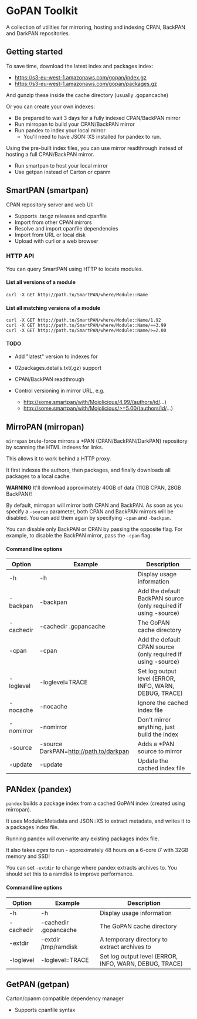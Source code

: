GoPAN Toolkit
=============

A collection of utilities for mirroring, hosting and indexing CPAN, BackPAN and DarkPAN repositories.

## Getting started

To save time, download the latest index and packages index:

- https://s3-eu-west-1.amazonaws.com/gopan/index.gz
- https://s3-eu-west-1.amazonaws.com/gopan/packages.gz

And gunzip these inside the cache directory (usually .gopancache)

Or you can create your own indexes:

- Be prepared to wait 3 days for a fully indexed CPAN/BackPAN mirror
- Run mirropan to build your CPAN/BackPAN mirror
- Run pandex to index your local mirror
  - You'll need to have JSON::XS installed for pandex to run.

Using the pre-built index files, you can use mirror readthrough instead
of hosting a full CPAN/BackPAN mirror.

- Run smartpan to host your local mirror
- Use getpan instead of Carton or cpanm

## SmartPAN (smartpan)

CPAN repository server and web UI:

- Supports .tar.gz releases and cpanfile
- Import from other CPAN mirrors
- Resolve and import cpanfile dependencies
- Import from URL or local disk
- Upload with curl or a web browser

### HTTP API

You can query SmartPAN using HTTP to locate modules.

#### List all versions of a module

    curl -X GET http://path.to/SmartPAN/where/Module::Name

#### List all matching versions of a module

    curl -X GET http://path.to/SmartPAN/where/Module::Name/1.92
    curl -X GET http://path.to/SmartPAN/where/Module::Name/==3.99
    curl -X GET http://path.to/SmartPAN/where/Module::Name/>=2.00

#### TODO

- Add "latest" version to indexes for
- 02packages.details.txt(.gz) support

- CPAN/BackPAN readthrough
- Control versioning in mirror URL, e.g.
  - http://some.smartpan/with/Mojolicious/4.99/(authors/id/...)
  - http://some.smartpan/with/Mojolicious/>=5.00/(authors/id/...)

## MirroPAN (mirropan)

`mirropan` brute-force mirrors a *PAN (CPAN/BackPAN/DarkPAN) repository by scanning the HTML indexes for links.

This allows it to work behind a HTTP proxy.

It first indexes the authors, then packages, and finally downloads all packages to a local cache.

**WARNING** It'll download approximately 40GB of data (11GB CPAN, 28GB BackPAN)!

By default, mirropan will mirror both CPAN and BackPAN. As soon as you specify a `-source` parameter, both
CPAN and BackPAN mirrors will be disabled. You can add them again by specifying `-cpan` and `-backpan`.

You can disable only BackPAN or CPAN by passing the opposite flag. For example, to disable the BackPAN
mirror, pass the `-cpan` flag.

#### Command line options

| Option      | Example                                | Description
| ---------   | -------                                | -----------
| -h          | -h                                     | Display usage information
| -backpan    | -backpan                               | Add the default BackPAN source (only required if using -source)
| -cachedir   | -cachedir .gopancache                  | The GoPAN cache directory
| -cpan       | -cpan                                  | Add the default CPAN source (only required if using -source)
| -loglevel   | -loglevel=TRACE                        | Set log output level (ERROR, INFO, WARN, DEBUG, TRACE)
| -nocache    | -nocache                               | Ignore the cached index file
| -nomirror   | -nomirror                              | Don't mirror anything, just build the index
| -source     | -source DarkPAN=http://path.to/darkpan | Adds a *PAN source to mirror
| -update     | -update                                | Update the cached index file

## PANdex (pandex)

`pandex` builds a package index from a cached GoPAN index (created using mirropan).

It uses Module::Metadata and JSON::XS to extract metadata, and writes it to a packages index file.

Running pandex will overwrite any existing packages index file.

It also takes *ages* to run - approximately 48 hours on a 6-core i7 with 32GB memory and SSD!

You can set `-extdir` to change where pandex extracts archives to.
You should set this to a ramdisk to improve performance.

#### Command line options

| Option      | Example                                | Description
| ---------   | -------                                | -----------
| -h          | -h                                     | Display usage information
| -cachedir   | -cachedir .gopancache                  | The GoPAN cache directory
| -extdir     | -extdir /tmp/ramdisk                   | A temporary directory to extract archives to
| -loglevel   | -loglevel=TRACE                        | Set log output level (ERROR, INFO, WARN, DEBUG, TRACE)

## GetPAN (getpan)

Carton/cpanm compatible dependency manager

- Supports cpanfile syntax
